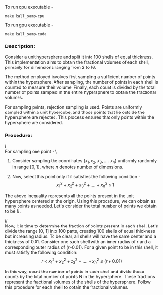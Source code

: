 To run cpu executable -
```
make ball_samp-cpu
```

To run gpu executable - 
```
make ball_samp-cuda
```

### Description:

Consider a unit hypersphere and split it into 100 shells of equal thickness. This implementation aims to obtain the fractional volumes of each shell, primarily for dimensions ranging from 2 to 16.

The method employed involves first sampling a sufficient number of points within the hypersphere. After sampling, the number of points in each shell is counted to measure their volume. Finally, each count is divided by the total number of points sampled in the entire hypersphere to obtain the fractional volumes.

For sampling points, rejection sampling is used. Points are uniformly sampled within a unit hypercube, and those points that lie outside the hypersphere are rejected. This process ensures that only points within the hypersphere are considered.


### Procedure:

$I$\
For sampling one point - \
1. Consider sampling the coordinates $(x_{1}, x_{2}, x_{3},...., x_{n})$ uniformly randomly in range [0, 1], where $n$ denotes number of dimensions.

2. Now, select this point only if it satisfies the following condition -\
	$$x_{1}^{2}+x_{2}^{2}+x_{3}^{2}+....+x_{n}^{2}\ \leq\ 1$$

The above inequality represents all the points present in the unit hypersphere centered at the origin. Using this procedure, we can obtain as many points as needed. Let's consider the total number of points we obtain to be N.

$II$\
Now, it is time to determine the fraction of points present in each shell. Let's divide the range [0, 1] into 100 parts, creating 100 shells of equal thickness but increasing radius. To be clear, all shells will have the same center and a thickness of 0.01. Consider one such shell with an inner radius of 𝑟 and a corresponding outer radius of (𝑟+0.01). For a given point to be in this shell, it must satisfy the following condition:
	$$r\ <\ x_{1}^{2}+x_{2}^{2}+x_{3}^{2}+....+x_{n}^{2}\ \leq\ (r+0.01)$$
 
In this way, count the number of points in each shell and divide these counts by the total number of points N in the hypersphere. These fractions represent the fractional volumes of the shells of the hypersphere. Follow this procedure for each shell to obtain the fractional volumes.








 



